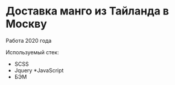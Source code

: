 # Доставка манго из Тайланда в Москву

Работа 2020 года

Используемый стек:
* SCSS
* Jquery
*JavaScript
* БЭМ
